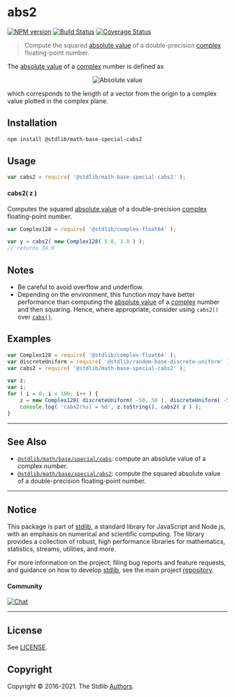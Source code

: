 <!--

@license Apache-2.0

Copyright (c) 2018 The Stdlib Authors.

Licensed under the Apache License, Version 2.0 (the "License");
you may not use this file except in compliance with the License.
You may obtain a copy of the License at

   http://www.apache.org/licenses/LICENSE-2.0

Unless required by applicable law or agreed to in writing, software
distributed under the License is distributed on an "AS IS" BASIS,
WITHOUT WARRANTIES OR CONDITIONS OF ANY KIND, either express or implied.
See the License for the specific language governing permissions and
limitations under the License.

-->

# abs2

[![NPM version][npm-image]][npm-url] [![Build Status][test-image]][test-url] [![Coverage Status][coverage-image]][coverage-url] <!-- [![dependencies][dependencies-image]][dependencies-url] -->

> Compute the squared [absolute value][absolute-value] of a double-precision [complex][@stdlib/complex/float64] floating-point number.

<section class="intro">

The [absolute value][absolute-value] of a [complex][@stdlib/complex/float64] number is defined as

<!-- <equation class="equation" label="eq:absolute_value_complex" align="center" raw="|a + bi| = \sqrt{a^2 + b^2}" alt="Absolute value"> -->

<div class="equation" align="center" data-raw-text="|a + bi| = \sqrt{a^2 + b^2}" data-equation="eq:absolute_value_complex">
    <img src="https://cdn.jsdelivr.net/gh/stdlib-js/stdlib@d4edb68b52a6c646be5683023c5a24890300727f/lib/node_modules/@stdlib/math/base/special/cabs2/docs/img/equation_absolute_value_complex.svg" alt="Absolute value">
    <br>
</div>

<!-- </equation> -->

which corresponds to the length of a vector from the origin to a complex value plotted in the complex plane.

</section>

<!-- /.intro -->

<section class="installation">

## Installation

```bash
npm install @stdlib/math-base-special-cabs2
```

</section>

<section class="usage">

## Usage

```javascript
var cabs2 = require( '@stdlib/math-base-special-cabs2' );
```

#### cabs2( z )

Computes the squared [absolute value][absolute-value] of a double-precision [complex][@stdlib/complex/float64] floating-point number.

```javascript
var Complex128 = require( '@stdlib/complex-float64' );

var y = cabs2( new Complex128( 5.0, 3.0 ) );
// returns 34.0
```

</section>

<!-- /.usage -->

<section class="notes">

## Notes

-   Be careful to avoid overflow and underflow.
-   Depending on the environment, this function _may_ have better performance than computing the [absolute value][absolute-value] of a [complex][@stdlib/complex/float64] number and then squaring. Hence, where appropriate, consider using `cabs2()` over [`cabs()`][@stdlib/math/base/special/cabs].

</section>

<!-- /.notes -->

<section class="examples">

## Examples

<!-- eslint-disable max-len -->

<!-- eslint no-undef: "error" -->

```javascript
var Complex128 = require( '@stdlib/complex-float64' );
var discreteUniform = require( '@stdlib/random-base-discrete-uniform' );
var cabs2 = require( '@stdlib/math-base-special-cabs2' );

var z;
var i;
for ( i = 0; i < 100; i++ ) {
    z = new Complex128( discreteUniform( -50, 50 ), discreteUniform( -50, 50 ) );
    console.log( 'cabs2(%s) = %d', z.toString(), cabs2( z ) );
}
```

</section>

<!-- /.examples -->

<!-- Section for related `stdlib` packages. Do not manually edit this section, as it is automatically populated. -->

<section class="related">

* * *

## See Also

-   <span class="package-name">[`@stdlib/math/base/special/cabs`][@stdlib/math/base/special/cabs]</span><span class="delimiter">: </span><span class="description">compute an absolute value of a complex number.</span>
-   <span class="package-name">[`@stdlib/math/base/special/abs2`][@stdlib/math/base/special/abs2]</span><span class="delimiter">: </span><span class="description">compute the squared absolute value of a double-precision floating-point number.</span>

</section>

<!-- /.related -->

<!-- Section for all links. Make sure to keep an empty line after the `section` element and another before the `/section` close. -->


<section class="main-repo" >

* * *

## Notice

This package is part of [stdlib][stdlib], a standard library for JavaScript and Node.js, with an emphasis on numerical and scientific computing. The library provides a collection of robust, high performance libraries for mathematics, statistics, streams, utilities, and more.

For more information on the project, filing bug reports and feature requests, and guidance on how to develop [stdlib][stdlib], see the main project [repository][stdlib].

#### Community

[![Chat][chat-image]][chat-url]

---

## License

See [LICENSE][stdlib-license].


## Copyright

Copyright &copy; 2016-2021. The Stdlib [Authors][stdlib-authors].

</section>

<!-- /.stdlib -->

<!-- Section for all links. Make sure to keep an empty line after the `section` element and another before the `/section` close. -->

<section class="links">

[npm-image]: http://img.shields.io/npm/v/@stdlib/math-base-special-cabs2.svg
[npm-url]: https://npmjs.org/package/@stdlib/math-base-special-cabs2

[test-image]: https://github.com/stdlib-js/math-base-special-cabs2/actions/workflows/test.yml/badge.svg
[test-url]: https://github.com/stdlib-js/math-base-special-cabs2/actions/workflows/test.yml

[coverage-image]: https://img.shields.io/codecov/c/github/stdlib-js/math-base-special-cabs2/main.svg
[coverage-url]: https://codecov.io/github/stdlib-js/math-base-special-cabs2?branch=main

<!--

[dependencies-image]: https://img.shields.io/david/stdlib-js/math-base-special-cabs2.svg
[dependencies-url]: https://david-dm.org/stdlib-js/math-base-special-cabs2/main

-->

[chat-image]: https://img.shields.io/gitter/room/stdlib-js/stdlib.svg
[chat-url]: https://gitter.im/stdlib-js/stdlib/

[stdlib]: https://github.com/stdlib-js/stdlib

[stdlib-authors]: https://github.com/stdlib-js/stdlib/graphs/contributors

[stdlib-license]: https://raw.githubusercontent.com/stdlib-js/math-base-special-cabs2/main/LICENSE

[absolute-value]: https://en.wikipedia.org/wiki/Absolute_value

[@stdlib/math/base/special/cabs]: https://github.com/stdlib-js/math-base-special-cabs

[@stdlib/complex/float64]: https://github.com/stdlib-js/complex-float64

<!-- <related-links> -->

[@stdlib/math/base/special/abs2]: https://github.com/stdlib-js/math-base-special-abs2

<!-- </related-links> -->

</section>

<!-- /.links -->
